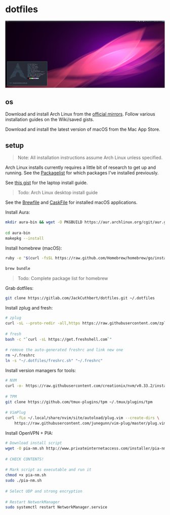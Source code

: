 # dotfiles

![arch linux preview](preview.png)

## os

Download and install Arch Linux from the [official mirrors](https://www.archlinux.org/download/). Follow various installation guides on the Wiki/saved gists.

Download and install the latest version of macOS from the Mac App Store.

## setup

> Note: All installation instructions assume Arch Linux unless specified.

Arch Linux installs currently requires a little bit of research to get up and running. See the [Packagelist](./Packagelist) for which packages I've installed previously.

See [this gist](https://gist.github.com/njam/85ab2771b40ccc7ddcef878eb82a0fe9) for the laptop install guide.

> Todo: Arch Linux desktop install guide

See the [Brewfile](./Brewfile) and [CaskFile](./Caskfile) for installed macOS applications.

Install Aura:

```bash
mkdir aura-bin && wget -O PKGBUILD https://aur.archlinux.org/cgit/aur.git/plain/PKGBUILD?h=aura-bin

cd aura-bin
makepkg --install
```

Install homebrew (macOS):

```bash
ruby -e "$(curl -fsSL https://raw.github.com/Homebrew/homebrew/go/install)" > /tmp/homebrew-install.log`

brew bundle
```

> Todo: Complete package list for homebrew

Grab dotfiles:

```bash
git clone https://gitlab.com/JackCuthbert/dotfiles.git ~/.dotfiles
```

Install zplug and fresh:

```bash
# zplug
curl -sL --proto-redir -all,https https://raw.githubusercontent.com/zplug/installer/master/installer.zsh | zsh

# fresh
bash -c "`curl -sL https://get.freshshell.com`"

# remove the auto-generated freshrc and link new one
rm ~/.freshrc
ln -s "~/.dotfiles/freshrc.sh" "~/.freshrc"
```

Install version managers for tools:

```bash
# NVM
curl -o- https://raw.githubusercontent.com/creationix/nvm/v0.33.2/install.sh | bash`

# TPM
git clone https://github.com/tmux-plugins/tpm ~/.tmux/plugins/tpm

# VimPlug
curl -fLo ~/.local/share/nvim/site/autoload/plug.vim --create-dirs \
    https://raw.githubusercontent.com/junegunn/vim-plug/master/plug.vim
```

Install OpenVPN + PIA:

```bash
# Download install script
wget -O pia-nm.sh http://www.privateinternetaccess.com/installer/pia-nm.sh

# CHECK CONTENTS!

# Mark script as executable and run it
chmod +x pia-nm.sh
sudo ./pia-nm.sh

# Select UDP and strong encryption

# Restart NetworkManager
sudo systemctl restart NetworkManager.service
```
